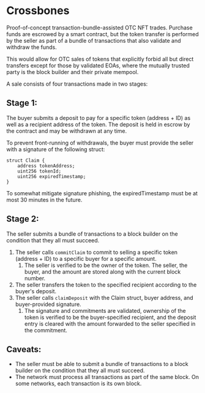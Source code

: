 # Crossbones

Proof-of-concept transaction-bundle-assisted OTC NFT trades. Purchase funds are escrowed by a smart contract, but the token transfer is performed by the seller as part of a bundle of transactions that also validate and withdraw the funds. 

This would allow for OTC sales of tokens that explicitly forbid all but direct transfers except for those by validated EOAs, where the mutually trusted party is the block builder and their private mempool.

A sale consists of four transactions made in two stages:

## Stage 1:
The buyer submits a deposit to pay for a specific token (address + ID) as well as a recipient address of the token. The deposit is held in escrow by the contract and may be withdrawn at any time.

To prevent front-running of withdrawals, the buyer must provide the seller with a signature of the following struct:

```solidity
struct Claim {
    address tokenAddress;
    uint256 tokenId;
    uint256 expiredTimestamp;
}
```

To somewhat mitigate signature phishing, the expiredTimestamp must be at most 30 minutes in the future.

## Stage 2:
The seller submits a bundle of transactions to a block builder on the condition that they all must succeed.

1. The seller calls `commitClaim` to commit to selling a specific token (address + ID) to a specific buyer for a specific amount.
   1. The seller is verified to be the owner of the token. The seller, the buyer, and the amount are stored along with the current block number. 
2. The seller transfers the token to the specified recipient according to the buyer's deposit.
3. The seller calls `claimDeposit` with the Claim struct, buyer address, and buyer-provided signature.
   1. The signature and commitments are validated, ownership of the token is verified to be the buyer-specified recipient, and the deposit entry is cleared with the amount forwarded to the seller specified in the commitment.

## Caveats:
- The seller must be able to submit a bundle of transactions to a block builder on the condition that they all must succeed.
- The network must process all transactions as part of the same block. On some networks, each transaction is its own block.